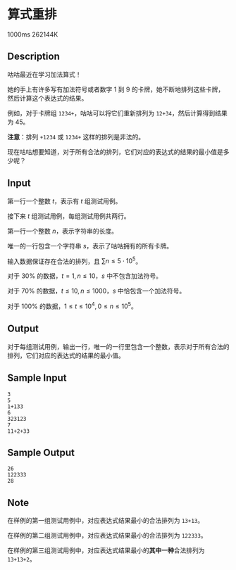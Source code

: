 # 算式重排

1000ms  262144K

## Description

咕咕最近在学习加法算式！

她的手上有许多写有加法符号或者数字 $1$ 到 $9$ 的卡牌，她不断地排列这些卡牌，然后计算这个表达式的结果。

例如，对于卡牌组 `1234+`，咕咕可以将它们重新排列为 `12+34`，然后计算得到结果为 $45$。

**注意**：排列 `+1234` 或 `1234+` 这样的排列是非法的。

现在咕咕想要知道，对于所有合法的排列，它们对应的表达式的结果的最小值是多少呢？

## Input

第一行一个整数 $t$，表示有 $t$ 组测试用例。

接下来 $t$ 组测试用例，每组测试用例共两行。

第一行一个整数 $n$，表示字符串的长度。

唯一的一行包含一个字符串 $s$，表示了咕咕拥有的所有卡牌。

输入数据保证存在合法的排列，且 $\sum n \leq 5 \cdot 10^5$。

对于 $30\%$ 的数据，$t = 1, n \leq 10$，$s$ 中不包含加法符号。

对于 $70\%$ 的数据，$t \leq 10, n \leq 1000$，$s$ 中恰包含一个加法符号。

对于 $100\%$ 的数据，$1 \leq t \leq 10^4, 0 \leq n \leq 10^5$。

## Output

对于每组测试用例，输出一行，唯一的一行里包含一个整数，表示对于所有合法的排列，它们对应的表达式的结果的最小值。

## Sample Input

```
3
5
1+133
6
323123
7
11+2+33
```

## Sample Output

```
26
122333
28
```

## Note

在样例的第一组测试用例中，对应表达式结果最小的合法排列为 `13+13`。

在样例的第二组测试用例中，对应表达式结果最小的合法排列为 `122333`。

在样例的第三组测试用例中，对应表达式结果最小的**其中一种**合法排列为 `13+13+2`。
